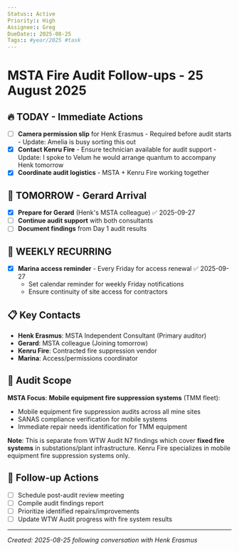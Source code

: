 ```yaml
---
Status:: Active
Priority:: High
Assignee:: Greg
DueDate:: 2025-08-25
Tags:: #year/2025 #task
---
```


# MSTA Fire Audit Follow-ups - 25 August 2025

## 🔥 TODAY - Immediate Actions
- [ ] **Camera permission slip** for Henk Erasmus - Required before audit starts - Update: Amelia is busy sorting this out
- [x] **Contact Kenru Fire** - Ensure technician available for audit support - Update: I spoke to Velum he would arrange quantum to accompany Henk tomorrow
- [x] **Coordinate audit logistics** - MSTA + Kenru Fire working together

## 📅 TOMORROW - Gerard Arrival
- [x] **Prepare for Gerard** (Henk's MSTA colleague) ✅ 2025-09-27
- [ ] **Continue audit support** with both consultants
- [ ] **Document findings** from Day 1 audit results

## 🔄 WEEKLY RECURRING
- [x] **Marina access reminder** - Every Friday for access renewal ✅ 2025-09-27
  - Set calendar reminder for weekly Friday notifications
  - Ensure continuity of site access for contractors

## 📋 Key Contacts
- **Henk Erasmus**: MSTA Independent Consultant (Primary auditor)
- **Gerard**: MSTA colleague (Joining tomorrow)
- **Kenru Fire**: Contracted fire suppression vendor
- **Marina**: Access/permissions coordinator

## 🎯 Audit Scope
**MSTA Focus**: **Mobile equipment fire suppression systems** (TMM fleet):
- Mobile equipment fire suppression audits across all mine sites
- SANAS compliance verification for mobile systems
- Immediate repair needs identification for TMM equipment

**Note**: This is separate from WTW Audit N7 findings which cover **fixed fire systems** in substations/plant infrastructure. Kenru Fire specializes in mobile equipment fire suppression systems only.

## 📝 Follow-up Actions
- [ ] Schedule post-audit review meeting
- [ ] Compile audit findings report
- [ ] Prioritize identified repairs/improvements
- [ ] Update WTW Audit progress with fire system results

---
*Created: 2025-08-25 following conversation with Henk Erasmus*